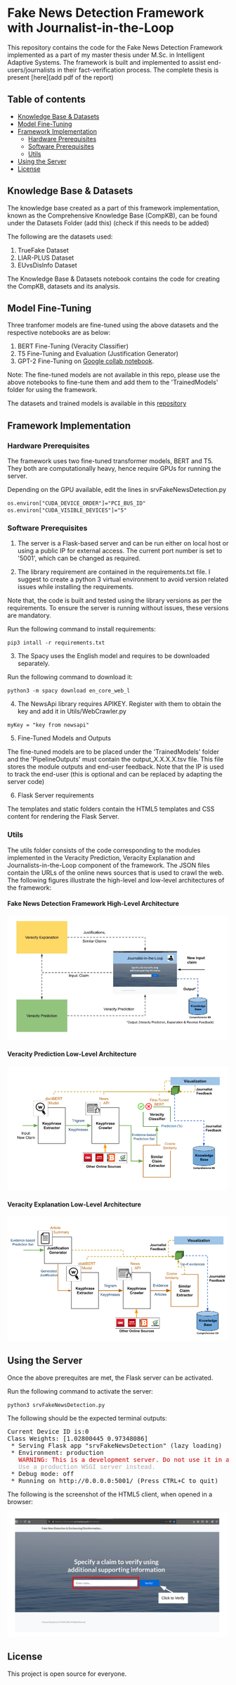 # Fake News Detection Framework with Journalist-in-the-Loop

This repository contains the code for the Fake News Detection Framework implemented as a part of my master thesis under M.Sc. in Intelligent Adaptive Systems. The framework is built and implemented to assist end-users/journalists in their fact-verification process. The complete thesis is present [here](add pdf of the report)

## Table of contents

* [Knowledge Base & Datasets](#knowledge-base-&-datasets)
* [Model Fine-Tuning](#model-fine-tuning)
* [Framework Implementation](#framework-implementation)
    * [Hardware Prerequisites](#hardware-prerequisites)
    * [Software Prerequisites](#software-prerequisites)
    * [Utils](#utils)
* [Using the Server](#using-the-server)
* [License](#license)


## Knowledge Base & Datasets

The knowledge base created as a part of this framework implementation, known as the Comprehensive Knowledge Base (CompKB), can be found under the Datasets Folder (add this) (check if this needs to be added)

The following are the datasets used:
1. TrueFake Dataset
2. LIAR-PLUS Dataset
3. EUvsDisInfo Dataset

The Knowledge Base & Datasets notebook contains the code for creating the CompKB, datasets and its analysis. 


## Model Fine-Tuning

Three tranfomer models are fine-tuned using the above datasets and the respective notebooks are as below:

1. BERT Fine-Tuning (Veracity Classifier)
2. T5 Fine-Tuning and Evaluation (Justification Generator)
3. GPT-2 Fine-Tuning on [Google collab notebook](https://colab.research.google.com/drive/1c-cwTLzC30u5F4PfYT6jylpBC_zS_zEQ?usp=sharing). 

Note: The fine-tuned models are not available in this repo, please use the above notebooks to fine-tune them and add them to the 'TrainedModels' folder for using the framework. 

The datasets and trained models is available in this [repository](http://ltdata1.informatik.uni-hamburg.de/factverify/) 


## Framework Implementation


### Hardware Prerequisites
The framework uses two fine-tuned transformer models, BERT and T5. They both are computationally heavy, hence require GPUs for running the server.

Depending on the GPU available, edit the lines in srvFakeNewsDetection.py

```
os.environ["CUDA_DEVICE_ORDER"]="PCI_BUS_ID"
os.environ["CUDA_VISIBLE_DEVICES"]="5" 

```

### Software Prerequisites

1. The server is a Flask-based server and can be run either on local host or using a public IP for external access. The current port number is set to '5001', which can be changed as required.

2. The library requirement are contained in the requirements.txt file. I suggest to create a python 3 virtual environment to avoid version related issues while installing the requirements. 

Note that, the code is built and tested using the library versions as per the requirements. To ensure the server is running without issues, these versions are mandatory. 

Run the following command to install requirements:

```
pip3 intall -r requirements.txt

```

3. The Spacy uses the English model and requires to be downloaded separately.

Run the following command to download it:

```
python3 -m spacy download en_core_web_l

```

4. The NewsApi library requires APIKEY. Register with them to obtain the key and add it in Utils/WebCrawler.py

```
myKey = "key from newsapi" 

```

5. Fine-Tuned Models and Outputs

The fine-tuned models are to be placed under the 'TrainedModels' folder and the 'PipelineOutputs' must contain the output_X.X.X.X.tsv file. This file stores the module outputs and end-user feedback. Note that the IP is used to track the end-user (this is optional and can be replaced by adapting the server code)

6. Flask Server requirements

The templates and static folders contain the HTML5 templates and CSS content for rendering the Flask Server.


### Utils

The utils folder consists of the code corresponding to the modules implemented in the Veracity Prediction, Veracity Explanation and Journalists-in-the-Loop component of the framework. The JSON files contain the URLs of the online news sources that is used to crawl the web. The following figures illustrate the high-level and low-level architectures of the framework:

#### Fake News Detection Framework High-Level Architecture
![HighLevelArchitecture](images/hld.jpg)

#### Veracity Prediction Low-Level Architecture
![VPLowLevelArchitecture](images/veracitypredictionarchi1.png)

#### Veracity Explanation Low-Level Architecture
![VELowLevelArchitecture](images/veracityexplanationarchi1.png)



## Using the Server

Once the above prerequites are met, the Flask server can be activated.

Run the following command to activate the server:

```
python3 srvFakeNewsDetection.py

```

The following should be the expected terminal outputs:

<pre>Current Device ID is:0
Class Weights: [1.02800445 0.97348086]
 * Serving Flask app &quot;srvFakeNewsDetection&quot; (lazy loading)
 * Environment: production
<font color="#CC0000">   WARNING: This is a development server. Do not use it in a production deployment.</font>
<font color="#AAAAAA">   Use a production WSGI server instead.</font>
 * Debug mode: off
 * Running on http://0.0.0.0:5001/ (Press CTRL+C to quit)
</pre>

The following is the screenshot of the HTML5 client, when opened in a browser:

![HomePageScreenshot](images/WebsiteHomepage.png)


## License

This project is open source for everyone. 

